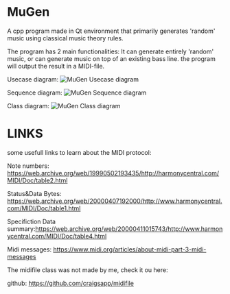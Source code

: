 # MuGen
A cpp  program made in Qt environment that primarily generates 'random' music using classical music theory rules.

The program has 2 main functionalities: It can generate entirely 'random' music, or can generate music on top of an existing bass line. the program will output the result in a MIDI-file.


Usecase diagram: 
![MuGen Usecase diagram](https://user-images.githubusercontent.com/63557739/121802253-b367e780-cc3b-11eb-93e7-25f0daa58589.png)

Sequence diagram:
![MuGen Sequence diagram](https://user-images.githubusercontent.com/63557739/121802304-dd210e80-cc3b-11eb-9273-ddb6e9257f76.jpg)

Class diagram: 
![MuGen  Class diagram](https://user-images.githubusercontent.com/63557739/121802294-d0041f80-cc3b-11eb-88e2-c9a187e43d20.png)



# LINKS
some usefull links to learn about the MIDI protocol:

Note numbers: 				    https://web.archive.org/web/19990502193435/http://harmonycentral.com/MIDI/Doc/table2.html

Status&Data Bytes: 			  https://web.archive.org/web/20000407192000/http://www.harmonycentral.com/MIDI/Doc/table1.html

Specifiction Data summary:https://web.archive.org/web/20000411015743/http://www.harmonycentral.com/MIDI/Doc/table4.html

Midi messages: 				    https://www.midi.org/articles/about-midi-part-3-midi-messages


The midifile class was not made by me, check it ou here:

github: 					https://github.com/craigsapp/midifile
